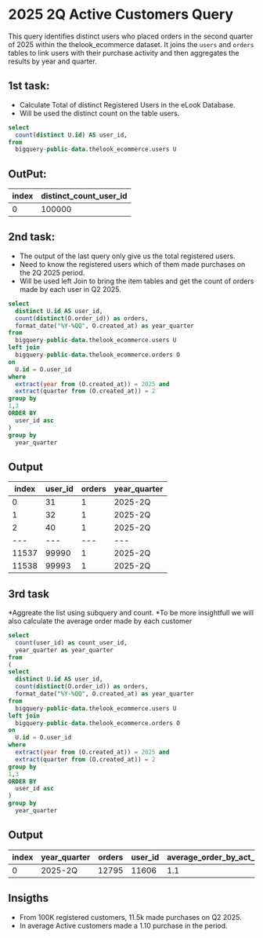 # 2025 2Q Active Customers Query
This query identifies distinct users who placed orders in the second quarter of 2025 within the thelook_ecommerce dataset. It joins the `users` and `orders` tables to link users with their purchase activity and then aggregates the results by year and quarter.  
## 1st task:
  * Calculate Total of distinct Registered Users in the eLook Database.
  * Will be used the distinct count on the table users.
```sql
select
  count(distinct U.id) AS user_id,  
from
  bigquery-public-data.thelook_ecommerce.users U
```
## OutPut:
|index|distinct_count_user_id|
|---|---|
|0|100000|

## 2nd task:
  * The output of the last query only give us the total registered users.
  * Need to know the registered users which of them made purchases on the 2Q 2025 period.
  * Will be used left Join to bring the item tables and get the count of orders made by each user in Q2 2025.
```sql
select
  distinct U.id AS user_id,
  count(distinct(O.order_id)) as orders,
  format_date("%Y-%QQ", O.created_at) as year_quarter
from
  bigquery-public-data.thelook_ecommerce.users U
left join
  bigquery-public-data.thelook_ecommerce.orders O
on
  U.id = O.user_id
where
  extract(year from (O.created_at)) = 2025 and
  extract(quarter from (O.created_at)) = 2
group by
1,3
ORDER BY
  user_id asc
)
group by
  year_quarter
```
## Output ##
|index|user\_id|orders|year\_quarter|
|---|---|---|---|
|0|31|1|2025-2Q|
|1|32|1|2025-2Q|
|2|40|1|2025-2Q|
|---|---|---|---|
|11537|99990|1|2025-2Q|
|11538|99993|1|2025-2Q|



## 3rd task
 *Aggreate the list using subquery and count.
 *To be more insightfull we will also calculate the average order made by each customer
```sql
select
  count(user_id) as count_user_id,
  year_quarter as year_quarter
from
(
select
  distinct U.id AS user_id,
  count(distinct(O.order_id)) as orders,
  format_date("%Y-%QQ", O.created_at) as year_quarter
from
  bigquery-public-data.thelook_ecommerce.users U
left join
  bigquery-public-data.thelook_ecommerce.orders O
on
  U.id = O.user_id
where
  extract(year from (O.created_at)) = 2025 and
  extract(quarter from (O.created_at)) = 2
group by
1,3
ORDER BY
  user_id asc
)
group by
  year_quarter
```

## Output

|index|year\_quarter|orders|user\_id|average\_order\_by\_act\_cust|
|---|---|---|---|---|
|0|2025-2Q|12795|11606|1\.1|

## Insigths
 * From 100K registered customers, 11.5k made purchases on Q2 2025.
 * In average Active customers made a 1.10 purchase in the period. 
